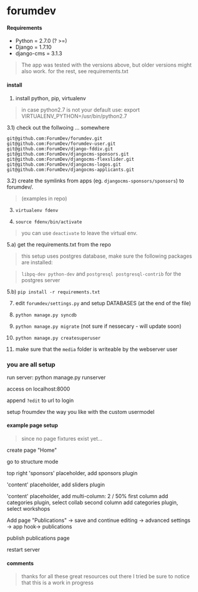 # forumdev


#### Requirements


* Python = 2.7.0 (? >=)
* Django = 1.7.10
* django-cms = 3.1.3

> The app was tested with the versions above, but older versions might also work.
> for the rest, see requirements.txt

#### install


1) install python, pip, virtualenv
 
> in case python2.7 is not your default use:
> export VIRTUALENV_PYTHON=/usr/bin/python2.7

3.1) check out the follwoing ... somewhere
```
git@github.com:ForumDev/forumdev.git
git@github.com:ForumDev/forumdev-user.git
git@github.com:ForumDev/django-fddiv.git
git@github.com:ForumDev/djangocms-sponsors.git
git@github.com:ForumDev/djangocms-flexslider.git
git@github.com:ForumDev/djangocms-logos.git
git@github.com:ForumDev/djangocms-applicants.git
```
3.2) create the symlinks from apps (eg. `djangocms-sponsors/sponsors`)  to forumdev/. 
> (examples in repo)

3) `virtualenv fdenv`
 
4) `source fdenv/bin/activate`

> you can use `deactivate` to leave the virtual env.

5.a) get the requirements.txt from the repo

> this setup uses postgres database, make sure the following packages are installed: 

> `libpq-dev python-dev` and `postgresql postgresql-contrib` for the postgres server

5.b) `pip install -r requirements.txt`

7) edit `forumdev/settings.py` and setup  DATABASES (at the end of the file)

8) `python manage.py syncdb`

9) `python manage.py migrate` (not sure if nessecary - will update soon)

10) `python manage.py createsuperuser`

11) make sure that the `media` folder is writeable by the webserver user


### you are all setup 

run server:
python manage.py runserver

access on localhost:8000

append `?edit` to url to login

setup froumdev the way you like with the custom usermodel

#### example page setup

> since no page fixtures exist yet...

create page "Home"

go to structure mode

top right 'sponsors' placeholder, add sponsors plugin

'content' placeholder, add sliders plugin

'content' placeholder, add multi-column: 2 / 50%
first column add categories plugin, select collab
second column add categories plugin, select workshops

Add page "Publications" -> save and continue editing -> advanced settings -> app hook-> publications

publish publications page

restart server


#### comments

>thanks for all these great resources out there I tried
>be sure to notice that this is a work in progress

